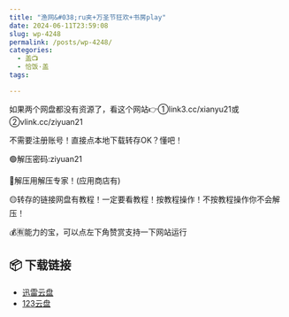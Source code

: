 ```yaml
---
title: "渔网&#038;ru夹+万圣节狂欢+书房play"
date: 2024-06-11T23:59:08
slug: wp-4248
permalink: /posts/wp-4248/
categories:
  - 盖📺
  - 恰饭·盖
tags:

---
```


如果两个网盘都没有资源了，看这个网站👉①link3.cc/xianyu21或②vlink.cc/ziyuan21

不需要注册账号！直接点本地下载转存OK？懂吧！

🟢解压密码:ziyuan21

🔵解压用解压专家！(应用商店有)

🟡转存的链接网盘有教程！一定要看教程！按教程操作！不按教程操作你不会解压！

💰🈶能力的宝，可以点左下角赞赏支持一下网站运行

## 📦 下载链接
- [迅雷云盘](https://blziyuan21.com/pay-download/4248?key=686e090e1b&down_id=0)
- [123云盘](https://blziyuan21.com/pay-download/4248?key=686e090e1b&down_id=1)

